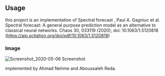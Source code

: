 ## Usage 
this project is an implementation of Spectral forecast , 
Paul A. Gagniuc et al. Spectral forecast: A general purpose prediction model as an alternative to classical neural networks. Chaos 30, 033119 (2020); doi: 10.1063/1.5120818 (https://aip.scitation.org/doi/pdf/10.1063/1.5120818)

### Image
![Screenshot_2020-05-06 Screenshot](https://user-images.githubusercontent.com/40066763/81239792-767bfb00-900e-11ea-97f2-a9400fbc6abb.png)

implemented  by  Ahmad Nehme and Aboussaleh Reda.


